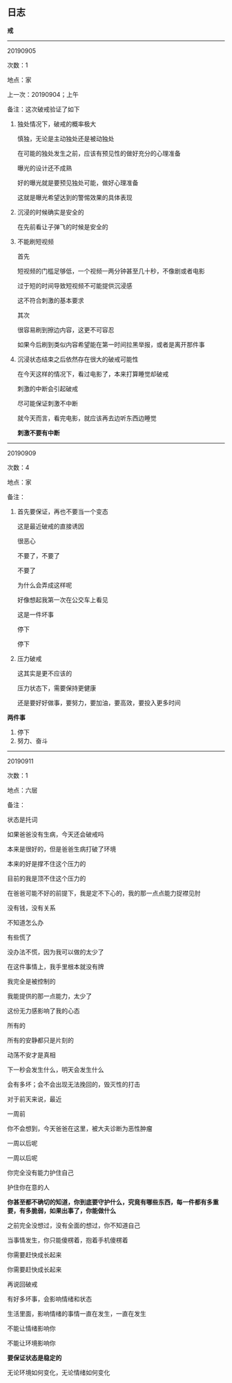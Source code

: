 ## 日志

**戒**



---

20190905

次数：1

地点：家

上一次：20190904；上午

备注：这次破戒验证了如下

1. 独处情况下，破戒的概率极大

   慎独，无论是主动独处还是被动独处

   在可能的独处发生之前，应该有预见性的做好充分的心理准备

   

   曝光的设计还不成熟

   好的曝光就是要预见独处可能，做好心理准备

   这就是曝光希望达到的警惕效果的具体表现

   

   

   

2. 沉浸的时候确实是安全的

   在先前看让子弹飞的时候是安全的

3. 不能刷短视频

   首先

   短视频的门槛足够低，一个视频一两分钟甚至几十秒，不像剧或者电影

   过于短的时间导致短视频不可能提供沉浸感

   这不符合刺激的基本要求

   

   其次

   很容易刷到擦边内容，这更不可容忍

   如果今后刷到类似内容希望能在第一时间拉黑举报，或者是离开那件事

   

4. 沉浸状态结束之后依然存在很大的破戒可能性

   在今天这样的情况下，看过电影了，本来打算睡觉却破戒

   刺激的中断会引起破戒

   尽可能保证刺激不中断

   

   就今天而言，看完电影，就应该再去边听东西边睡觉

   **刺激不要有中断**



---



20190909

次数：4

地点：家

备注：

1. 首先要保证，再也不要当一个变态

   这是最近破戒的直接诱因

   很恶心

   不要了，不要了

   不要了

   

   为什么会弄成这样呢

   好像想起我第一次在公交车上看见

   

   这是一件坏事

   停下

   

   停下

   

2. 压力破戒

   这其实是更不应该的

   压力状态下，需要保持更健康

   还是要好好做事，要努力，要加油，要高效，要投入更多时间



**两件事**

1. 停下
2. 努力、奋斗



---

20190911

次数：1

地点：六层

备注：

状态是托词

如果爸爸没有生病，今天还会破戒吗

本来是很好的，但是爸爸生病打破了环境

本来的好是撑不住这个压力的

目前的我是顶不住这个压力的

在爸爸可能不好的前提下，我是定不下心的，我的那一点点能力捉襟见肘

没有钱，没有关系

不知道怎么办

有些慌了

没办法不慌，因为我可以做的太少了

在这件事情上，我手里根本就没有牌

我完全是被控制的

我能提供的那一点能力，太少了



这份无力感影响了我的心态



所有的

所有的安静都只是片刻的

动荡不安才是真相

下一秒会发生什么，明天会发生什么

会有多坏；会不会出现无法挽回的，毁灭性的打击

对于前天来说，最近

一周前

你不会想到，今天爸爸在这里，被大夫诊断为恶性肿瘤

一周以后呢

一周以后呢



你完全没有能力护住自己

护住你在意的人



**你甚至都不确切的知道，你到底要守护什么，究竟有哪些东西，每一件都有多重要，有多脆弱，如果出事了，你能做什么**



之前完全没想过，没有全面的想过，你不知道自己



当事情发生，你只能傻楞着，抱着手机傻楞着



你需要赶快成长起来

你需要赶快成长起来







再说回破戒

有好多坏事，会影响情绪和状态

生活里面，影响情绪的事情一直在发生，一直在发生

不能让情绪影响你

不能让环境影响你



**要保证状态是稳定的**

无论环境如何变化，无论情绪如何变化



































